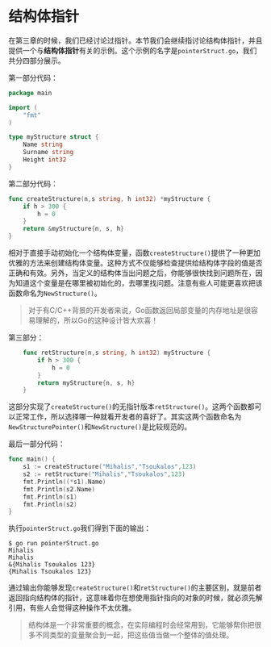 # 结构体指针

在第三章的时候，我们已经讨论过指针。本节我们会继续指讨论结构体指针，并且提供一个与**结构体指针**有关的示例。这个示例的名字是`pointerStruct.go`，我们共分四部分展示。

第一部分代码：

```go
package main

import (
	"fmt"
)

type myStructure struct {
	Name string
	Surname string
	Height int32
}
```

第二部分代码：

```go
func createStructure(n,s string, h int32) *myStructure {
	if h > 300 {
		h = 0
	}	
	return &myStructure{n, s, h}
}
```

相对于直接手动初始化一个结构体变量，函数`createStructure()`提供了一种更加优雅的方法来创建结构体变量。这种方式不仅能够检查提供给结构体字段的值是否正确和有效。另外，当定义的结构体当出问题之后，你能够很快找到问题所在，因为知道这个变量是在哪里被初始化的，去哪里找问题。注意有些人可能更喜欢把该函数命名为`NewStructure()`。

> 对于有C/C++背景的开发者来说，Go函数返回局部变量的内存地址是很容易理解的，所以Go的这种设计皆大欢喜！
>

第三部分：

```go
	func retStructure(n,s string, h int32) myStructure {
		if h > 300 {
			h = 0
		}
		return myStructure{n, s, h}
	}
```

这部分实现了`createStructure()`的无指针版本`retStructure()`。这两个函数都可以正常工作，所以选择哪一种就看开发者的喜好了。其实这两个函数命名为`NewStructurePointer()`和`NewStructure()`是比较规范的。

最后一部分代码：

```go
func main() {		
	s1 := createStructure("Mihalis","Tsoukalos",123)
	s2 := retStructure("Mihalis","Tsoukalos",123)
	fmt.Println((*s1).Name)
	fmt.Println(s2.Name)
	fmt.Println(s1)
	fmt.Println(s2)
}
```

执行`pointerStruct.go`我们得到下面的输出：

```shell
$ go run pointerStruct.go
Mihalis
Mihalis
&{Mihalis Tsoukalos 123}
{Mihalis Tsoukalos 123}
```

通过输出你能够发现`createStructure()`和`retStructure()`的主要区别，就是前者返回指向结构体的指针，这意味着你在想使用指针指向的对象的时候，就必须先解引用，有些人会觉得这种操作不太优雅。

> 结构体是一个非常重要的概念，在实际编程时会经常用到，它能够帮你把很多不同类型的变量聚合到一起，把这些值当做一个整体的值处理。

